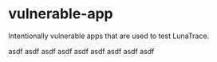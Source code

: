 # vulnerable-app
Intentionally vulnerable apps that are used to test LunaTrace.




asdf
asdf
asdf
asdf
asdf
asdf
asdf
asdf
asdf
